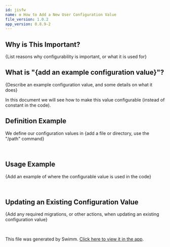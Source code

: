 ```yaml
---
id: jisfw
name: ⚙️ How to Add a New User Configuration Value
file_version: 1.0.2
app_version: 0.8.9-2
---
```


## Why is This Important?

{List reasons why configurability is important, or what it is used for}

## What is "{add an example configuration value}"?

{Describe an example configuration value, and some details on what it does}

In this document we will see how to make this value configurable (instead of constant in the code).

## Definition Example

We define our configuration values in {add a file or directory, use the "/path" command}

<br/>

## Usage Example

{Add an example of where the configurable value is used in the code}

<br/>

## Updating an Existing Configuration Value

{Add any required migrations, or other actions, when updating an existing configuration value}

<br/>

This file was generated by Swimm. [Click here to view it in the app](http://localhost:5000/repos/Z2l0aHViJTNBJTNBdGVzdC1naXRodWItYXBwJTNBJTNBc3dpbW1pbw==/docs/jisfw).
